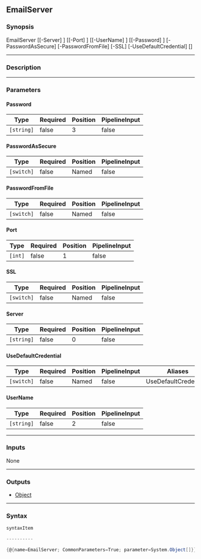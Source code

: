 EmailServer
-----------

### Synopsis

EmailServer [[-Server] <string>] [[-Port] <int>] [[-UserName] <string>] [[-Password] <string>] [-PasswordAsSecure] [-PasswordFromFile] [-SSL] [-UseDefaultCredential] [<CommonParameters>]

---

### Description

---

### Parameters
#### **Password**

|Type      |Required|Position|PipelineInput|
|----------|--------|--------|-------------|
|`[string]`|false   |3       |false        |

#### **PasswordAsSecure**

|Type      |Required|Position|PipelineInput|
|----------|--------|--------|-------------|
|`[switch]`|false   |Named   |false        |

#### **PasswordFromFile**

|Type      |Required|Position|PipelineInput|
|----------|--------|--------|-------------|
|`[switch]`|false   |Named   |false        |

#### **Port**

|Type   |Required|Position|PipelineInput|
|-------|--------|--------|-------------|
|`[int]`|false   |1       |false        |

#### **SSL**

|Type      |Required|Position|PipelineInput|
|----------|--------|--------|-------------|
|`[switch]`|false   |Named   |false        |

#### **Server**

|Type      |Required|Position|PipelineInput|
|----------|--------|--------|-------------|
|`[string]`|false   |0       |false        |

#### **UseDefaultCredential**

|Type      |Required|Position|PipelineInput|Aliases              |
|----------|--------|--------|-------------|---------------------|
|`[switch]`|false   |Named   |false        |UseDefaultCredentials|

#### **UserName**

|Type      |Required|Position|PipelineInput|
|----------|--------|--------|-------------|
|`[string]`|false   |2       |false        |

---

### Inputs
None

---

### Outputs
* [Object](https://learn.microsoft.com/en-us/dotnet/api/System.Object)

---

### Syntax
```PowerShell
syntaxItem
```
```PowerShell
----------
```
```PowerShell
{@{name=EmailServer; CommonParameters=True; parameter=System.Object[]}}
```
